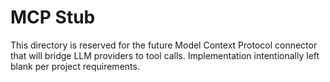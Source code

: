 # MCP Stub

This directory is reserved for the future Model Context Protocol connector that will bridge LLM providers to tool calls. Implementation intentionally left blank per project requirements.
